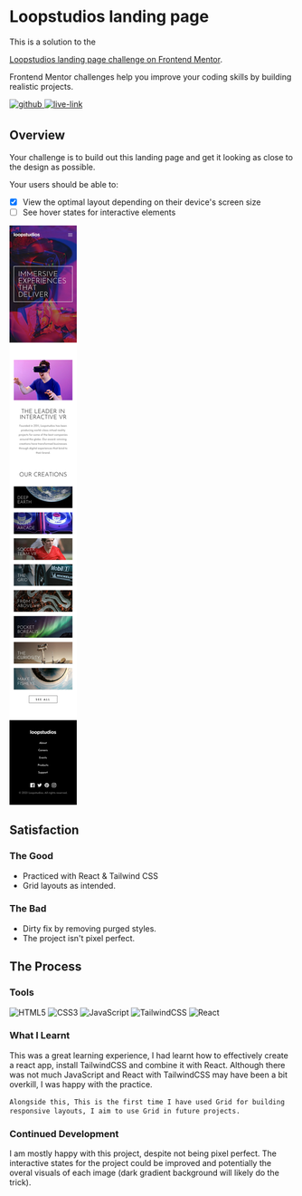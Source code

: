 <!-- USE THIS TEMPLATE FOR FUTURE FRONTEND MENTOR PROJECTS, CLEAN CONSISTENT README'S FOR ALL PROJECTS - PAST SELF. -->

<!-- REPLACE HREFS & PROJECT NAMES -->
<h1>Loopstudios landing page</h1>
<p>
  This is a solution to the 
  
  [Loopstudios landing page challenge on Frontend Mentor](https://www.frontendmentor.io/challenges/loopstudios-landing-page-N88J5Onjw).
  
  Frontend Mentor challenges help you improve your coding skills by building realistic projects. 
</p>

<!-- REPLACE HREFS -->
<a href="https://github.com/john-k-phillips/fm-loopstudios-landing-page" target="_blank">
  <img src=https://img.shields.io/badge/solution-3e54a3?&style=for-the-badge&logo=frontendmentor&logoColor=white alt=github style="margin-bottom: 5px;" />
</a>
<a href="https://clever-einstein-280ccf.netlify.app/" target="_blank">
  <img src=https://img.shields.io/badge/live%20demo-lightgreen?&style=for-the-badge&logo=html5&logoColor=333 alt=live-link style="margin-bottom: 5px;" />
</a>

<!-- REPLACE TASKS -->
<h2>Overview</h2>
Your challenge is to build out this landing page and get it looking as close to the design as possible.

Your users should be able to:

- [x] View the optimal layout depending on their device's screen size
- [ ] See hover states for interactive elements

<!-- IMAGE MAY NEED REPLACING -->

![](./design/mobile-design.jpg)

<!-- REPLACE LIST ITEMS -->
<h2>Satisfaction</h2>
<h3>The Good</h3>
  <ul>
    <li>Practiced with React & Tailwind CSS</li>
    <li>Grid layouts as intended.</li>
  </ul>
<h3>The Bad</h3>
  <ul>
    <li>Dirty fix by removing purged styles.</li>
    <li>The project isn't pixel perfect.</li>
  </ul>

<!-- UPDATE ENTIRE SECTION -->
<h2>The Process</h2>
<h3>Tools</h3>
<p>
  <img alt="HTML5" src="https://img.shields.io/badge/-HTML5-red?style=flat-square&logo=html5&logoColor=white" />
  <img alt="CSS3" src="https://img.shields.io/badge/-CSS3-blue?style=flat-square&logo=css3&logoColor=white" />
  <img alt="JavaScript" src="https://img.shields.io/badge/-JavaScript-ffd32b?style=flat-square&logo=JavaScript&logoColor=black" />
  
  <img alt="TailwindCSS" src="https://img.shields.io/badge/-TAILWINDCSS-61DBFB?style=flat-square&logo=tailwindcss&logoColor=white" />
  <img alt="React" src="https://img.shields.io/badge/-REACT-61DBFB?style=flat-square&logo=react&logoColor=white" />
</p>
<h3>What I Learnt</h3>
  <p>
    This was a great learning experience, I had learnt how to effectively create a react app, install TailwindCSS and combine it with React.
    Although there was not much JavaScript and React with TailwindCSS may have been a bit overkill, I was happy with the practice.

    Alongside this, This is the first time I have used Grid for building responsive layouts, I aim to use Grid in future projects.

  </p>
<h3>Continued Development</h3>
  <p>
    I am mostly happy with this project, despite not being pixel perfect. The interactive states for the project could be improved and potentially the overal
    visuals of each image (dark gradient background will likely do the trick).
  </p>
  
<!--  Thank you for taking the time to review my projects!  -->
